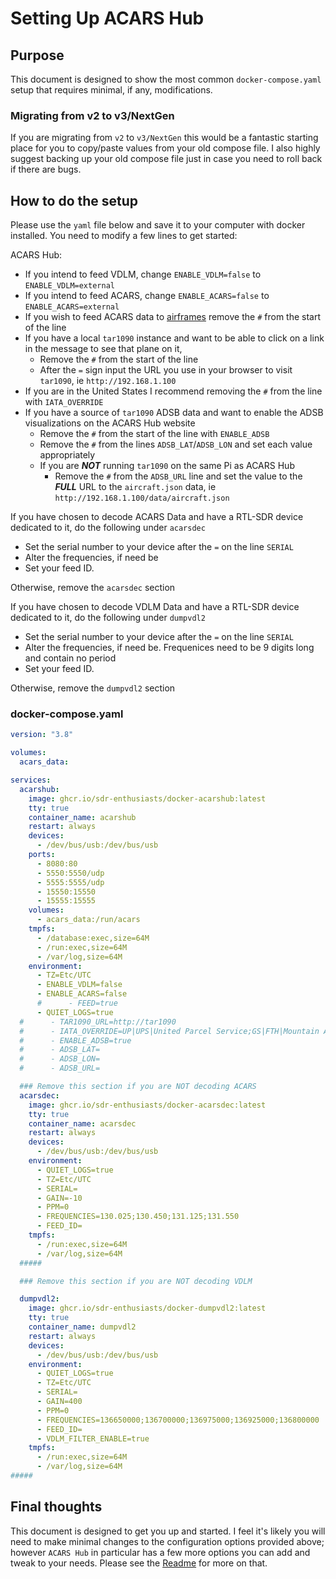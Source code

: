 # Setting Up ACARS Hub

## Purpose

This document is designed to show the most common `docker-compose.yaml` setup that requires minimal, if any, modifications.

### Migrating from v2 to v3/NextGen

If you are migrating from `v2` to `v3/NextGen` this would be a fantastic starting place for you to copy/paste values from your old compose file. I also highly suggest backing up your old compose file just in case you need to roll back if there are bugs.

## How to do the setup

Please use the `yaml` file below and save it to your computer with docker installed. You need to modify a few lines to get started:

ACARS Hub:

- If you intend to feed VDLM, change `ENABLE_VDLM=false` to `ENABLE_VDLM=external`
- If you intend to feed ACARS, change `ENABLE_ACARS=false` to `ENABLE_ACARS=external`
- If you wish to feed ACARS data to [airframes](airframes.io) remove the `#` from the start of the line
- If you have a local `tar1090` instance and want to be able to click on a link in the message to see that plane on it,
  - Remove the `#` from the start of the line
  - After the `=` sign input the URL you use in your browser to visit `tar1090`, ie `http://192.168.1.100`
- If you are in the United States I recommend removing the `#` from the line with `IATA_OVERRIDE`
- If you have a source of `tar1090` ADSB data and want to enable the ADSB visualizations on the ACARS Hub website
  - Remove the `#` from the start of the line with `ENABLE_ADSB`
  - Remove the `#` from the lines `ADSB_LAT`/`ADSB_LON` and set each value appropriately
  - If you are **_NOT_** running `tar1090` on the same Pi as ACARS Hub
    - Remove the `#` from the `ADSB_URL` line and set the value to the **_FULL_** URL to the `aircraft.json` data, ie `http://192.168.1.100/data/aircraft.json`

If you have chosen to decode ACARS Data and have a RTL-SDR device dedicated to it, do the following under `acarsdec`

- Set the serial number to your device after the `=` on the line `SERIAL`
- Alter the frequencies, if need be
- Set your feed ID.

Otherwise, remove the `acarsdec` section

If you have chosen to decode VDLM Data and have a RTL-SDR device dedicated to it, do the following under `dumpvdl2`

- Set the serial number to your device after the `=` on the line `SERIAL`
- Alter the frequencies, if need be. Frequenices need to be 9 digits long and contain no period
- Set your feed ID.

Otherwise, remove the `dumpvdl2` section

### docker-compose.yaml

```yaml
version: "3.8"

volumes:
  acars_data:

services:
  acarshub:
    image: ghcr.io/sdr-enthusiasts/docker-acarshub:latest
    tty: true
    container_name: acarshub
    restart: always
    devices:
      - /dev/bus/usb:/dev/bus/usb
    ports:
      - 8080:80
      - 5550:5550/udp
      - 5555:5555/udp
      - 15550:15550
      - 15555:15555
    volumes:
      - acars_data:/run/acars
    tmpfs:
      - /database:exec,size=64M
      - /run:exec,size=64M
      - /var/log,size=64M
    environment:
      - TZ=Etc/UTC
      - ENABLE_VDLM=false
      - ENABLE_ACARS=false
      #      - FEED=true
      - QUIET_LOGS=true
  #      - TAR1090_URL=http://tar1090
  #      - IATA_OVERRIDE=UP|UPS|United Parcel Service;GS|FTH|Mountain Aviation (Foothills);GS|EJA|ExecJet
  #      - ENABLE_ADSB=true
  #      - ADSB_LAT=
  #      - ADSB_LON=
  #      - ADSB_URL=

  ### Remove this section if you are NOT decoding ACARS
  acarsdec:
    image: ghcr.io/sdr-enthusiasts/docker-acarsdec:latest
    tty: true
    container_name: acarsdec
    restart: always
    devices:
      - /dev/bus/usb:/dev/bus/usb
    environment:
      - QUIET_LOGS=true
      - TZ=Etc/UTC
      - SERIAL=
      - GAIN=-10
      - PPM=0
      - FREQUENCIES=130.025;130.450;131.125;131.550
      - FEED_ID=
    tmpfs:
      - /run:exec,size=64M
      - /var/log,size=64M
  #####

  ### Remove this section if you are NOT decoding VDLM

  dumpvdl2:
    image: ghcr.io/sdr-enthusiasts/docker-dumpvdl2:latest
    tty: true
    container_name: dumpvdl2
    restart: always
    devices:
      - /dev/bus/usb:/dev/bus/usb
    environment:
      - QUIET_LOGS=true
      - TZ=Etc/UTC
      - SERIAL=
      - GAIN=400
      - PPM=0
      - FREQUENCIES=136650000;136700000;136975000;136925000;136800000
      - FEED_ID=
      - VDLM_FILTER_ENABLE=true
    tmpfs:
      - /run:exec,size=64M
      - /var/log,size=64M
#####
```

## Final thoughts

This document is designed to get you up and started. I feel it's likely you will need to make minimal changes to the configuration options provided above; however `ACARS Hub` in particular has a few more options you can add and tweak to your needs. Please see the [Readme](README.md) for more on that.
